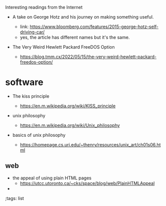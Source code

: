 Interesting readings from the Internet

- A take on George Hotz and his journey on making something useful.
  - link: <https://www.bloomberg.com/features/2015-george-hotz-self-driving-car/>
  - yes, the article has different names but it's the same.
  
- The Very Weird Hewlett Packard FreeDOS Option
  - <https://blog.tmm.cx/2022/05/15/the-very-weird-hewlett-packard-freedos-option/>
  
  
# software

- The kiss principle
  - <https://en.m.wikipedia.org/wiki/KISS_principle>
  
- unix philosophy
  - <https://en.m.wikipedia.org/wiki/Unix_philosophy>
- basics of unix philosophy
  - <https://homepage.cs.uri.edu/~thenry/resources/unix_art/ch01s06.html>
  
## web

- the appeal of using plain HTML pages
  - <https://utcc.utoronto.ca/~cks/space/blog/web/PlainHTMLAppeal>
- 

;tags: list